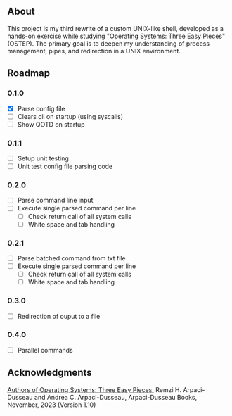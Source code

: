 ## About

This project is my third rewrite of a custom UNIX-like shell, developed as a hands-on exercise while studying "Operating Systems: Three Easy Pieces" (OSTEP). The primary goal is to deepen my understanding of process management, pipes, and redirection in a UNIX environment.

## Roadmap

### 0.1.0 

- [x] Parse config file
- [ ] Clears cli on startup (using syscalls)
- [ ] Show QOTD on startup

### 0.1.1
    
- [ ] Setup unit testing
- [ ] Unit test config file parsing code

### 0.2.0

- [ ] Parse command line input
- [ ] Execute single parsed command per line
    - [ ] Check return call of all system calls
    - [ ] White space and tab handling

### 0.2.1

- [ ] Parse batched command from txt file
- [ ] Execute single parsed command per line
    - [ ] Check return call of all system calls
    - [ ] White space and tab handling

### 0.3.0

- [ ] Redirection of ouput to a file

### 0.4.0

- [ ] Parallel commands


## Acknowledgments

[Authors of Operating Systems: Three Easy Pieces.]() Remzi H. Arpaci-Dusseau and Andrea C. Arpaci-Dusseau, Arpaci-Dusseau Books, November, 2023 (Version 1.10) 

